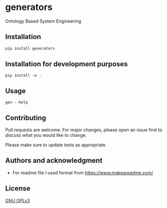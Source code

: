# generators
Ontology Based System Engineering


## Installation

```bash
pip install generators
```

## Installation for development purposes
```
pip install -e .   
```

## Usage

```
gen --help
```


## Contributing
Pull requests are welcome. For major changes, please open an issue first to discuss what you would like to change.

Please make sure to update tests as appropriate.

## Authors and acknowledgment

- For readme file I used format from https://www.makeareadme.com/

## License
[GNU GPLv3](https://choosealicense.com/licenses/gpl-3.0/)
